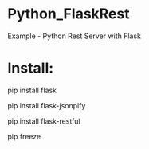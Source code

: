 # Python_FlaskRest
Example - Python Rest Server with Flask



# Install:
pip install flask

pip install flask-jsonpify

pip install flask-restful

pip freeze
